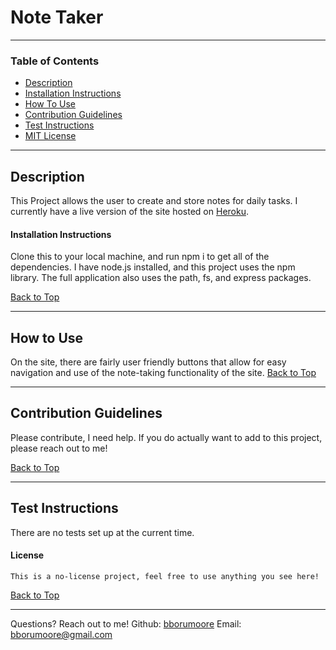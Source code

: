 # Note Taker
 

  ---
  ### Table of Contents
  - [Description](#description)
  - [Installation Instructions](#installation-instructions)
  - [How To Use](#how-to-use)  
  - [Contribution Guidelines](#contribution-guidelines)
  - [Test Instructions](#test-instructions)
  - [MIT License](#license) 
  
  ---
  ## Description
  This Project allows the user to create and store notes for daily tasks.  I currently have a live version of the site hosted on [Heroku](https://limitless-ravine-56232.herokuapp.com/).
  #### Installation Instructions
  Clone this to your local machine, and run npm i to get all of the dependencies.  I have node.js installed, and this project uses the npm library. The full application also uses the path, fs, and express packages.
    
  [Back to Top](#table-of-contents)
  
  ---
  ## How to Use
On the site, there are fairly user friendly buttons that allow for easy navigation and use of the note-taking functionality of the site. 
  [Back to Top](#table-of-contents)
  
  ---
  ## Contribution Guidelines
  Please contribute, I need help. If you do actually want to add to this project, please reach out to me!  
    
  [Back to Top](#table-of-contents)
  
  ---
  ## Test Instructions
  There are no tests set up at the current time.  
    
  #### License ####
    This is a no-license project, feel free to use anything you see here!
     
  [Back to Top](#table-of-contents)
  
  ---
  Questions? Reach out to me!
  Github: [bborumoore](github.com/bborumoore)
  Email: bborumoore@gmail.com
